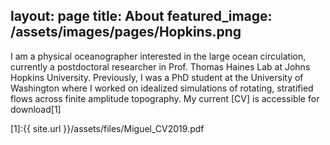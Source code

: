 layout: page
title: About
featured_image: /assets/images/pages/Hopkins.png
---

I am a physical oceanographer interested in the large ocean circulation, currently a postdoctoral researcher in Prof. Thomas Haines Lab at Johns Hopkins University. Previously, I was a PhD student at the University of Washington where I worked on idealized simulations of rotating, stratified flows across finite amplitude topography. My current [CV] is accessible for download[1]

[1]:{{ site.url }}/assets/files/Miguel_CV2019.pdf
